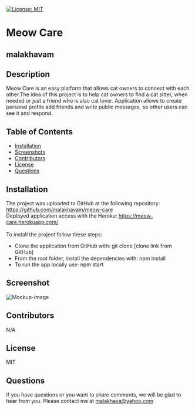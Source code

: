 [![License: MIT](https://shields.io/badge/license-MIT-green.svg)](https://opensource.org/licenses/MIT)
# Meow Care
## malakhavam
   
## Description 
   
 Meow Care is an easy platform that allows cat owners to connect with each other​.The idea of this project is to help cat owners to find a cat sitter, when needed or just a friend who is also cat lover. Application allows to create personal profile add friends and write public messages, so other users can see it and respond.​
   
## Table of Contents  
   * [Installation](#installation)
   * [Screenshots](#screenshots)
   * [Contributors](#contibutors) 
   * [License](#license)
   * [Questions](#questions)
   
   
## Installation 
   
   The project was uploaded to GitHub at the following repository: https://github.com/malakhavam/meow-care <br/>
   Deployed application access with the Heroku: https://meow-care.herokuapp.com/ <br/>  
   To install the project follow these steps: 
   * Clone the application from GitHub with: git clone [clone link from GitHub] 
   * From the root folder, install the dependencies with: npm install
   * To run the app locally use: npm start 

## Screenshot
![Mockup-image](./client/src/assets/images/meow-care.png)

## Contributors

   N/A

## License

   MIT
  
## Questions
   
   If you have questions or you want to share comments, we will be glad to hear from you. Please contact me at malakhava@yahoo.com
